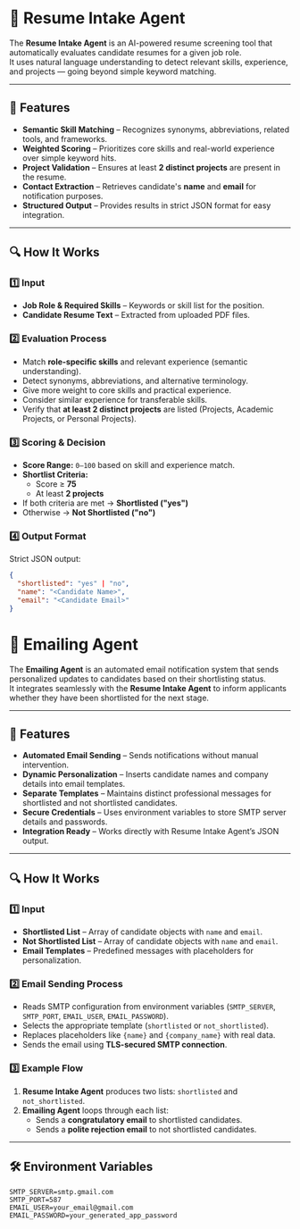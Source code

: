 # 📄 Resume Intake Agent

The **Resume Intake Agent** is an AI-powered resume screening tool that automatically evaluates candidate resumes for a given job role.  
It uses natural language understanding to detect relevant skills, experience, and projects — going beyond simple keyword matching.

---

## 🚀 Features
- **Semantic Skill Matching** – Recognizes synonyms, abbreviations, related tools, and frameworks.
- **Weighted Scoring** – Prioritizes core skills and real-world experience over simple keyword hits.
- **Project Validation** – Ensures at least **2 distinct projects** are present in the resume.
- **Contact Extraction** – Retrieves candidate's **name** and **email** for notification purposes.
- **Structured Output** – Provides results in strict JSON format for easy integration.

---

## 🔍 How It Works

### 1️⃣ Input
- **Job Role & Required Skills** – Keywords or skill list for the position.
- **Candidate Resume Text** – Extracted from uploaded PDF files.

### 2️⃣ Evaluation Process
- Match **role-specific skills** and relevant experience (semantic understanding).
- Detect synonyms, abbreviations, and alternative terminology.
- Give more weight to core skills and practical experience.
- Consider similar experience for transferable skills.
- Verify that **at least 2 distinct projects** are listed (Projects, Academic Projects, or Personal Projects).

### 3️⃣ Scoring & Decision
- **Score Range:** `0–100` based on skill and experience match.
- **Shortlist Criteria:**
  - Score ≥ **75**
  - At least **2 projects**
- If both criteria are met → **Shortlisted ("yes")**
- Otherwise → **Not Shortlisted ("no")**

### 4️⃣ Output Format
Strict JSON output:
```json
{
  "shortlisted": "yes" | "no",
  "name": "<Candidate Name>",
  "email": "<Candidate Email>"
}
```

# 📧 Emailing Agent

The **Emailing Agent** is an automated email notification system that sends personalized updates to candidates based on their shortlisting status.  
It integrates seamlessly with the **Resume Intake Agent** to inform applicants whether they have been shortlisted for the next stage.

---

## 🚀 Features
- **Automated Email Sending** – Sends notifications without manual intervention.
- **Dynamic Personalization** – Inserts candidate names and company details into email templates.
- **Separate Templates** – Maintains distinct professional messages for shortlisted and not shortlisted candidates.
- **Secure Credentials** – Uses environment variables to store SMTP server details and passwords.
- **Integration Ready** – Works directly with Resume Intake Agent’s JSON output.

---

## 🔍 How It Works

### 1️⃣ Input
- **Shortlisted List** – Array of candidate objects with `name` and `email`.
- **Not Shortlisted List** – Array of candidate objects with `name` and `email`.
- **Email Templates** – Predefined messages with placeholders for personalization.

### 2️⃣ Email Sending Process
- Reads SMTP configuration from environment variables (`SMTP_SERVER`, `SMTP_PORT`, `EMAIL_USER`, `EMAIL_PASSWORD`).
- Selects the appropriate template (`shortlisted` or `not_shortlisted`).
- Replaces placeholders like `{name}` and `{company_name}` with real data.
- Sends the email using **TLS-secured SMTP connection**.

### 3️⃣ Example Flow
1. **Resume Intake Agent** produces two lists: `shortlisted` and `not_shortlisted`.
2. **Emailing Agent** loops through each list:
   - Sends a **congratulatory email** to shortlisted candidates.
   - Sends a **polite rejection email** to not shortlisted candidates.

---

## 🛠 Environment Variables

```env
SMTP_SERVER=smtp.gmail.com
SMTP_PORT=587
EMAIL_USER=your_email@gmail.com
EMAIL_PASSWORD=your_generated_app_password
